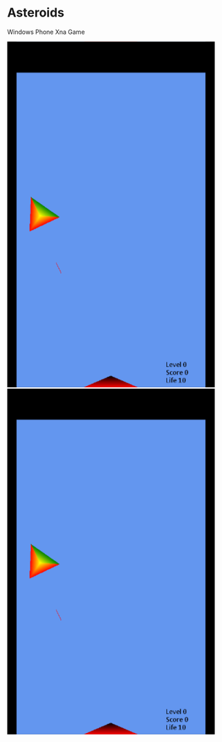 Asteroids
=========

Windows Phone Xna Game

![alt tag](https://raw.githubusercontent.com/inclooder/Asteroids/master/screen1.png)
![alt tag](https://raw.githubusercontent.com/inclooder/Asteroids/master/screen1.png)
